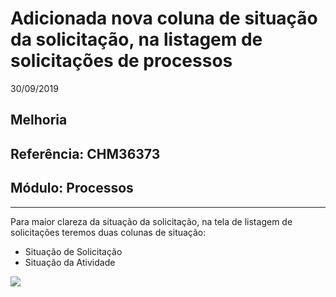 # Adicionada nova coluna de situação da solicitação, na listagem de solicitações de processos
30/09/2019
## Melhoria
## Referência: CHM36373
## Módulo: Processos
***

Para maior clareza da situação da solicitação, na tela de listagem de solicitações teremos duas colunas de situação:

* Situação de Solicitação
* Situação da Atividade

![]([PATH_IMG]/CHM36373_situacao_solicitacao_atividade.png)